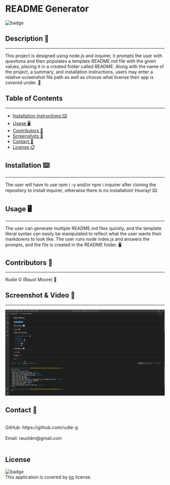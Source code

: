 # README Generator
![badge](https://img.shields.io/badge/license-Open-blue)<br />


## Description 📝 
---
This project is designed using node.js and inquirer, it prompts the user with questions and then populates a template README.md file with the given values, placing it in a created folder called README. Along with the name of the project, a summary, and installation instructions, users may enter a relative screenshot file path as well as choose what license their app is covered under. 📝


## Table of Contents 
--- 
- [Installation Instructions ⌨️](#installation-)
- [Usage 🖥️](#usage-️)
- [Contributors 📜](#contributors-)
- [Screenshots 📸](#screenshots-)
- [Contact 📠](#contact-)
- [License 📋](#license-️)

## Installation ⌨️ 
---
The user will have to use npm i -y and/or npm i inquirer after cloning the repository to install inquirer, otherwise there is no installation! Hooray! ⌨️
  
## Usage 🖥️ 
---
The user can generate multiple README.md files quickly, and the template literal syntax can easily be manipulated to reflect what the user wants their markdowns to look like. The user runs node index.js and answers the prompts, and the file is created in the README folder. 🖥️
  
## Contributors 📜 
---
Rudie G (Rauol Moore) 📜
  
## Screenshot & Video 📸
---
[![READMEgenerate Demo](./images/readmeGeneratorScreenshot.png)](https://drive.google.com/file/d/18ucGaNlNfCKF5zDyT006FmSfVeojQLrX/view?usp=sharing "writemeREADME Demo")

## Contact 📠 
<br />
GitHub: https://github.com/rudie-g
<br />
<br />
Email: rauoldm@gmail.com
<br />
<br />

## License 
![badge](https://img.shields.io/badge/license-Open-blue)
<br />
This application is covered by <a href=""> no</a> license.
